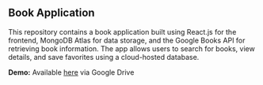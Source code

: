 ## Book Application

This repository contains a book application built using React.js for the frontend, MongoDB Atlas for data storage, and the Google Books API for retrieving book information. The app allows users to search for books, view details, and save favorites using a cloud-hosted database.

**Demo:** Available [here](https://drive.google.com/drive/u/0/folders/1H-0QJBXQKB3ev5zpgtUcMXdWNd8d9J9L) via Google Drive

